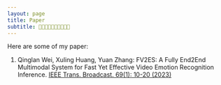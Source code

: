 ```yaml
---
layout: page
title: Paper
subtitle: 💜💜💜💜💜💜💜💜💜💜
---
```


Here are some of my paper:

1. Qinglan Wei, Xuling Huang, Yuan Zhang:
FV2ES: A Fully End2End Multimodal System for Fast Yet Effective Video Emotion Recognition Inference. [IEEE Trans. Broadcast. 69(1): 10-20 (2023)]([https://dblp.org/db/journals/tbc/tbc69.html#WeiHZ23](https://ieeexplore.ieee.org/document/9944173)https://ieeexplore.ieee.org/document/9944173)

